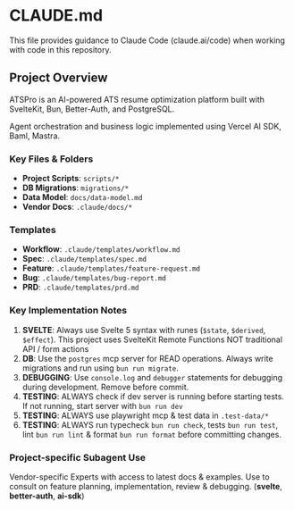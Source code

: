 # CLAUDE.md

This file provides guidance to Claude Code (claude.ai/code) when working with code in this repository.

## Project Overview

ATSPro is an AI-powered ATS resume optimization platform built with SvelteKit, Bun, Better-Auth, and PostgreSQL.

Agent orchestration and business logic implemented using Vercel AI SDK, Baml, Mastra.

### Key Files & Folders

- **Project Scripts**: `scripts/*`
- **DB Migrations**: `migrations/*`
- **Data Model**: `docs/data-model.md`
- **Vendor Docs**: `.claude/docs/*`

### Templates

- **Workflow**: `.claude/templates/workflow.md`
- **Spec**: `.claude/templates/spec.md`
- **Feature**: `.claude/templates/feature-request.md`
- **Bug**: `.claude/templates/bug-report.md`
- **PRD**: `.claude/templates/prd.md`

### Key Implementation Notes

1. **SVELTE**: Always use Svelte 5 syntax with runes (`$state`, `$derived`, `$effect`). This project uses SvelteKit Remote Functions NOT traditional API / form actions
2. **DB**: Use the `postgres` mcp server for READ operations. Always write migrations and run using `bun run migrate`.
3. **DEBUGGING**: Use `console.log` and `debugger` statements for debugging during development. Remove before commit.
4. **TESTING**: ALWAYS check if dev server is running before starting tests. If not running, start server with `bun run dev`
5. **TESTING**: ALWAYS use playwright mcp & test data in `.test-data/*`
6. **TESTING**: ALWAYS run typecheck `bun run check`, tests `bun run test`, lint `bun run lint` & format `bun run format` before committing changes.

### Project-specific Subagent Use

Vendor-specific Experts with access to latest docs & examples. Use to consult on feature planning, implementation, review & debugging. (**svelte**, **better-auth**, **ai-sdk**)
